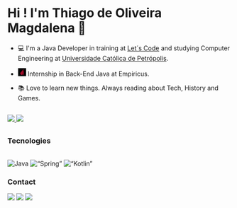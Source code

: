 # Hi ! I'm Thiago de Oliveira Magdalena 👋 

  
- 💻 I'm a Java Developer in training at [Let´s Code](https://www.linkedin.com/school/letscodebr/) and studying Computer Engineering at [Universidade Católica de Petrópolis](https://www.ucp.br).
- <p align="left">
  <img src="unnamed.png" width="18" alt="icone empiricus"> Internship in Back-End Java at Empiricus.</p>
- 📚 Love to learn new things. Always reading about Tech, History and Games.
<h2></h2>  
  <div>
  <a href="https://github.com/thiagomag">
  <img height="150em" src="https://github-readme-stats.vercel.app/api?username=thiagomag&amp;show_icons=true&amp;theme=dark&amp;include_all_commits=true&amp;count_private=true">
  <img height="150em" src="https://github-readme-stats.vercel.app/api/top-langs/?username=thiagomag&amp;layout=compact&amp;langs_count=7&amp;theme=dark" >
</a></div>
<h2></h2>

 ### Tecnologies
<div style="display: inline_block"><br>
  <img alt="Java" src="https://img.shields.io/badge/Java-ED8B00?style=for-the-badge&logo=java&logoColor=white">
  <img alt=“Spring” src="https://img.shields.io/badge/Spring-6DB33F?style=for-the-badge&logo=spring&logoColor=white">
 <img alt=“Kotlin” src="https://img.shields.io/badge/Kotlin-0095D5?&style=for-the-badge&logo=kotlin&logoColor=white">
</div>

  ### Contact
  <a href="https://www.linkedin.com/in/thiagomagdalena/" target="_blank"><img src="https://img.shields.io/badge/-LinkedIn-%230077B5?style=for-the-badge&amp;logo=linkedin&amp;logoColor=white" target="_blank"></a>
   <a href="http://api.whatsapp.com/send?phone=5524992713672" target="_blank"><img src="https://img.shields.io/badge/WhatsApp-25D366?style=for-the-badge&logo=whatsapp&logoColor=white" target="_blank"></a> 
  <a href = "mailto:thiagomagdalena@gmail.com"><img src="https://img.shields.io/badge/-Gmail-%23333?style=for-the-badge&logo=gmail&logoColor=white" target="_blank"></a>
